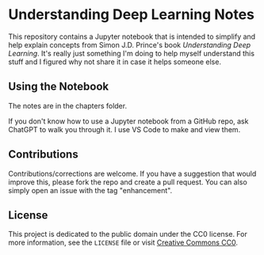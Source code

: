# Understanding Deep Learning Notes

This repository contains a Jupyter notebook that is intended to simplify and help explain concepts from Simon J.D. Prince's book *Understanding Deep Learning*. It's really just something I'm doing to help myself understand this stuff and I figured why not share it in case it helps someone else.

## Using the Notebook

The notes are in the chapters folder.

If you don't know how to use a Jupyter notebook from a GitHub repo, ask ChatGPT to walk you through it. I use VS Code to make and view them.

## Contributions

Contributions/corrections are welcome. If you have a suggestion that would improve this, please fork the repo and create a pull request. You can also simply open an issue with the tag "enhancement".

## License

This project is dedicated to the public domain under the CC0 license. For more information, see the `LICENSE` file or visit [Creative Commons CC0](https://creativecommons.org/publicdomain/zero/1.0/).